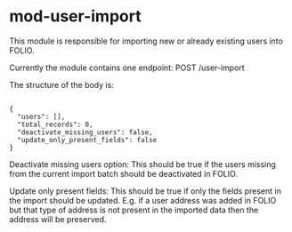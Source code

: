 # mod-user-import

This module is responsible for importing new or already existing users into FOLIO.

Currently the module contains one endpoint:
POST /user-import

The structure of the body is:
<pre><code>
{
  "users": [],
  "total_records": 0,
  "deactivate_missing_users": false,
  "update_only_present_fields": false
}
</code></pre>

Deactivate missing users option: 
This should be true if the users missing from the current import batch should be deactivated in FOLIO.

Update only present fields:
This should be true if only the fields present in the import should be updated. E.g. if a user address was added in FOLIO but that type of address is not present in the imported data then the address will be preserved. 